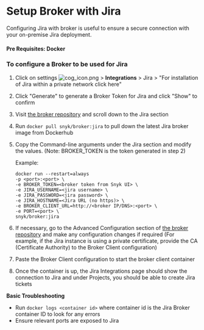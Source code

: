 # Setup Broker with Jira

Configuring Jira with broker is useful to ensure a secure connection with your on-premise Jira deployment.

#### Pre Requisites: Docker

### To configure a Broker to be used for Jira

1. Click on settings <img src="../../../.gitbook/assets/cog_icon.png" alt="cog_icon.png" data-size="line"> > **Integrations** > Jira > "For installation of Jira within a private network click here"
2. Click "Generate" to generate a Broker Token for Jira and click "Show" to confirm
3. Visit [the broker repository](https://github.com/snyk/broker) and scroll down to the Jira section
4. Run `docker pull snyk/broker:jira` to pull down the latest Jira broker image from Dockerhub
5.  Copy the Command-line arguments under the Jira section and modify the values. (Note: BROKER\_TOKEN is the token generated in step 2)

    Example:

    `docker run --restart=always`\
    `-p <port>:<port> \`\
    `-e BROKER_TOKEN=<broker token from Snyk UI> \`\
    `-e JIRA_USERNAME=<jira username> \`\
    `-e JIRA_PASSWORD=<jira password> \`\
    `-e JIRA_HOSTNAME=<Jira URL (no https)> \`\
    `-e BROKER_CLIENT_URL=http://<broker IP/DNS>:<port> \`\
    `-e PORT=<port> \`\
    `snyk/broker:jira`
6. If necessary, go to the Advanced Configuration section of [the broker repository](https://github.com/snyk/broker) and make any configuration changes if required (For example, if the Jira instance is using a private certificate, provide the CA (Certificate Authority) to the Broker Client configuration)
7. Paste the Broker Client configuration to start the broker client container
8. Once the container is up, the Jira Integrations page should show the connection to Jira and under Projects, you should be able to create Jira tickets

**Basic Troubleshooting**

* Run `docker logs <container id>` where container id is the Jira Broker container ID to look for any errors
* Ensure relevant ports are exposed to Jira
